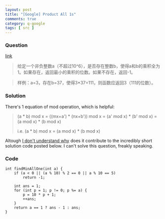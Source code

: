 ```yaml
---
layout: post
title: "[Google] Product All 1s"
comments: true
category: q-google
tags: [ src ]
---
```


### Question 

[link](http://www.itint5.com/oj/#18)

> 给定一个非负整数a（不超过10^6），是否存在整数b，使得a和b的乘积全为1。如果存在，返回最小的乘积的位数。如果不存在，返回-1。

> 样例：a=3，存在b=37，使得3*37=111，则函数应返回3（111的位数）。

### Solution

There's 1 equation of mod operation, which is helpful: 

> (a * b) mod x = ((mx+a') * (nx+b')) mod x = (a' mod x) * (b' mod x) = (a mod x) * (b mod x)
>
> i.e.  (a * b) mod x = (a mod x) * (b mod x)

Altough [I don't understand why](http://www.itint5.com/discuss/136/%E8%BF%99%E9%A2%98%E6%88%91%E8%B6%85%E6%97%B6%E4%BA%86%EF%BC%8C%E8%AF%B7%E9%97%AE%E5%A6%82%E4%BD%95%E7%BC%A9%E7%9F%AD%E5%A4%84%E7%90%86%E6%97%B6%E9%97%B4) does it contribute to the incredibly short solution code posted below. I can't solve this question, freakly speaking. 

### Code

	int findMinAllOne(int a) {
		if (a < 0 || (a % 10) % 2 == 0 || a % 10 == 5)
			return -1;

		int ans = 1;
		for (int p = 1; p != 0; p %= a) {
			p = 10 * p + 1;
			++ans;
		}
		return a == 1 ? ans - 1 : ans;
	}

